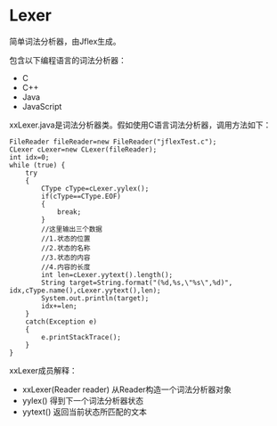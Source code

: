 # Lexer

简单词法分析器，由Jflex生成。

包含以下编程语言的词法分析器：
* C
* C++
* Java
* JavaScript


xxLexer.java是词法分析器类。假如使用C语言词法分析器，调用方法如下：

```
FileReader fileReader=new FileReader("jflexTest.c");
CLexer cLexer=new CLexer(fileReader);
int idx=0;
while (true) {
	try
	{
		CType cType=cLexer.yylex();
		if(cType==CType.EOF)
		{
			break;
		}
		//这里输出三个数据
		//1.状态的位置
		//2.状态的名称
		//3.状态的内容
		//4.内容的长度
		int len=cLexer.yytext().length();
		String target=String.format("(%d,%s,\"%s\",%d)", idx,cType.name(),cLexer.yytext(),len);
		System.out.println(target);
		idx+=len;
	}
	catch(Exception e)
	{
		e.printStackTrace();
	}
}
```
xxLexer成员解释：
* xxLexer(Reader reader) 从Reader构造一个词法分析器对象
* yylex()  得到下一个词法分析器状态
* yytext()	返回当前状态所匹配的文本

